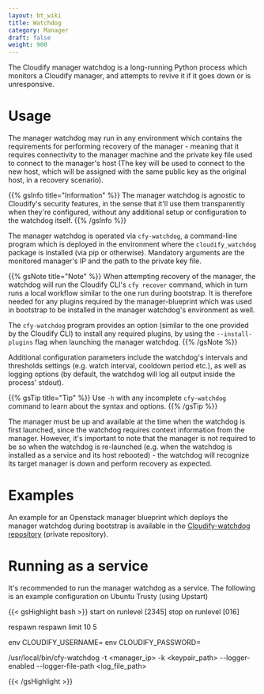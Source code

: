 ```yaml
---
layout: bt_wiki
title: Watchdog
category: Manager
draft: false
weight: 900
---
```


The Cloudify manager watchdog is a long-running Python process which monitors a Cloudify manager, and attempts to revive it if it goes down or is unresponsive.


# Usage

The manager watchdog may run in any environment which contains the requirements for performing recovery of the manager - meaning that it requires connectivity to the manager machine and the private key file used to connect to the manager's host (The key will be used to connect to the new host, which will be assigned with the same public key as the original host, in a recovery scenario).

{{% gsInfo title="Information" %}}
The manager watchdog is agnostic to Cloudify's security features, in the sense that it'll use them transparently when they're configured, without any additional setup or configuration to the watchdog itself.
{{% /gsInfo %}}

The manager watchdog is operated via `cfy-watchdog`, a command-line program which is deployed in the environment where the `cloudify_watchdog` package is installed (via pip or otherwise). Mandatory arguments are the monitored manager's IP and the path to the private key file.

{{% gsNote title="Note" %}}
When attempting recovery of the manager, the watchdog will run the Cloudify CLI's `cfy recover` command, which in turn runs a local workflow similar to the one run during bootstrap. It is therefore needed for any plugins required by the manager-blueprint which was used in bootstrap to be installed in the manager watchdog's environment as well.

The `cfy-watchdog` program provides an option (similar to the one provided by the Cloudify CLI) to install any required plugins, by using the `--install-plugins` flag when launching the manager watchdog.
{{% /gsNote %}}

Additional configuration parameters include the watchdog's intervals and thresholds settings (e.g. watch interval, cooldown period etc.), as well as logging options (by default, the watchdog will log all output inside the process' stdout).

{{% gsTip title="Tip" %}}
Use `-h` with any incomplete `cfy-watchdog` command to learn about the syntax and options.
{{% /gsTip %}}


The manager must be up and available at the time when the watchdog is first launched, since the watchdog requires context information from the manager.
However, it's important to note that the manager is not required to be so when the watchdog is re-launched (e.g. when the watchdog is installed as a service and its host rebooted) - the watchdog will recognize its target manager is down and perform recovery as expected.



# Examples

An example for an Openstack manager blueprint which deploys the manager watchdog during bootstrap is available in the [Cloudify-watchdog repository](https://github.com/cloudify-cosmo/cloudify-watchdog/tree/3.2/examples) (private repository).




# Running as a service

It's recommended to run the manager watchdog as a service.
The following is an example configuration on Ubuntu Trusty (using Upstart)

{{< gsHighlight  bash  >}}
start on runlevel [2345]
stop on runlevel [016]

respawn
respawn limit 10 5

env CLOUDIFY_USERNAME=<username>
env CLOUDIFY_PASSWORD=<password>

/usr/local/bin/cfy-watchdog -t <manager_ip> -k <keypair_path> --logger-enabled --logger-file-path <log_file_path>

{{< /gsHighlight >}}
